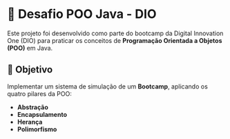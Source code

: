 # 🚀 Desafio POO Java - DIO

Este projeto foi desenvolvido como parte do bootcamp da Digital Innovation One (DIO) para praticar os conceitos de **Programação Orientada a Objetos (POO)** em Java.

## 📌 Objetivo

Implementar um sistema de simulação de um **Bootcamp**, aplicando os quatro pilares da POO:

- **Abstração**
- **Encapsulamento**
- **Herança**
- **Polimorfismo**